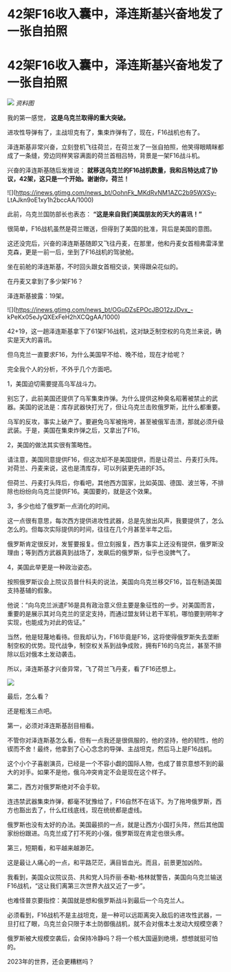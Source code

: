 # 42架F16收入囊中，泽连斯基兴奋地发了一张自拍照

# 42架F16收入囊中，泽连斯基兴奋地发了一张自拍照

![](https://inews.gtimg.com/news_bt/OE5gRNWs1or2MEu8sYnzjhYwtixr0OpqP60Opq0BEcX2IAA/1000)
_资料图_

我的第一感觉， **这是乌克兰取得的重大突破。**

进攻性导弹有了，主战坦克有了，集束炸弹有了，现在，F16战机也有了。

泽连斯基非常兴奋，立刻登机飞往荷兰，在荷兰发了一张自拍照，他笑得眼睛眯都成了一条缝，旁边同样笑容满面的荷兰首相吕特，背景是一架F16战斗机。

兴奋的泽连斯基随后发推说： **就移送乌克兰的F16战机数量，我和吕特达成了协议，42架，这只是一个开始。谢谢你，荷兰！**

![](https://inews.gtimg.com/news_bt/OohnFk_MKdRvNM1AZC2b95WXSy-
LtAJkn9oE1xy1h2bccAA/1000)

此前，乌克兰国防部长也表态： **“这是来自我们美国朋友的天大的喜讯！”**

很简单，F16战机虽然是荷兰赠送，但得到了美国的批准，背后是美国的意图。

这还没完后，兴奋的泽连斯基随即又飞往丹麦，在那里，他和丹麦女首相弗雷泽里克森，更是一前一后，坐到了F16战机的驾驶舱。

坐在前舱的泽连斯基，不时回头跟女首相交谈，笑得跟朵花似的。

在丹麦又拿到了多少架F16？

泽连斯基披露：19架。

![](https://inews.gtimg.com/news_bt/OGuDZsEPOcJBO12zJDvx_-
kPeKx05eJyQXExFeH2hXCQgAA/1000)

42+19，这一趟泽连斯基拿下了61架F16战机，这对缺乏制空权的乌克兰来说，确实是天大的喜讯。

但乌克兰一直要求F16，为什么美国早不给、晚不给，现在才给呢？

完全我个人的分析，不外乎几个方面吧。

1，美国迫切需要提高乌军战斗力。

别忘了，此前美国还提供了乌军集束炸弹。为什么提供这种臭名昭著被禁止的武器。美国的说法是：库存武器快打光了，但让乌克兰击败俄罗斯，比什么都重要。

乌军的反攻，事实上破产了。要避免乌军被拖垮，甚至被俄军击溃，那就必须升级武装。于是，美国在集束炸弹之后，又拿出了F16。

2，美国的做法其实很有策略性。

请注意，美国同意提供F16，但这次却不是美国提供，而是让荷兰、丹麦打头阵。对荷兰、丹麦来说，这也是清库存，可以列装更先进的F35。

但荷兰、丹麦打头阵后，你看吧，其他西方国家，比如英国、德国、波兰等，不排除也纷纷向乌克兰提供F16。美国要的，就是这个效果。

3，多少也给了俄罗斯一点消化的时间。

这一点很有意思，每次西方提供进攻性武器，总是先放出风声，我要提供了，怎么怎么的。但每次实际提供的时间，往往在几个月甚至半年之后。

俄罗斯肯定很反对，发誓要报复。但立刻报复，西方事实上还没有提供，俄罗斯没理由；等到西方武器真到战场了，发飙后的俄罗斯，似乎也没脾气了。

4，美国此举更是一种政治姿态。

按照俄罗斯议会上院议员普什科夫的说法，美国向乌克兰移交F16，旨在制造美国支持基辅的假象。

他说：“向乌克兰派遣F16是具有政治意义但主要是象征性的一步。对美国而言，重要的是展示其对乌克兰的坚定支持，而通过盟友转让若干军机，哪怕要到明年才实现，也能成为对此的佐证。”

当然，他是轻蔑地看待。但我却认为，F16毕竟是F16，这将使得俄罗斯失去垄断制空权的优势。现代战争，制空权关系到战争成败，拥有F16的乌克兰，甚至不排除以后对俄本土发动袭击。

所以，泽连斯基才兴奋异常，飞了荷兰飞丹麦，看了F16还想上。

![](https://inews.gtimg.com/news_bt/OgKkzfcmNYzGJxUjfKGnXpsxbv208OgZ5S-cBMkIy0Ni8AA/1000)

最后，怎么看？

还是粗浅三点吧。

第一，必须对泽连斯基刮目相看。

不管你对泽连斯基怎么看，但有一点我还是很佩服的，他的坚持，他的韧性，他的锲而不舍！最终，他拿到了心心念念的导弹、主战坦克，然后马上是F16战机。

这个小个子喜剧演员，已经是一个不容小觑的国际人物，也成了普京意想不到的最大的对手。如果不是他，俄乌冲突肯定不会是现在这个样子。

第二，西方对俄罗斯绝对不会手软。

连违禁武器集束炸弹，都毫不犹豫给了，F16自然不在话下。为了拖垮俄罗斯，西方也豁出去了，什么红线底线，现在统统都是虚线。

俄罗斯也没有太好的办法。美国最损的一点，就是让西方小国打头阵，然后其他国家纷纷跟进。乌克兰成了打不死的小强，俄罗斯现在肯定也很头疼。

第三，短期看，和平越来越渺茫。

这是最让人痛心的一点，和平路茫茫，满目皆血光。而且，前景更加凶险。

我看到，美国众议院议员、共和党人玛乔丽·泰勒-格林就警告，美国向乌克兰输送F16战机，“这让我们离第三次世界大战又近了一步”。

也难怪普京要指控：美国就是想和俄罗斯战斗到最后一个乌克兰人。

必须看到，F16战机不是主战坦克，是一种可以远距离突入敌后的进攻性武器，一旦打红了眼，乌克兰会只限于本土防御俄战机，就不会对俄本土发动大规模空袭？

俄罗斯被大规模空袭后，会保持冷静吗？将一个核大国逼到绝境，想想就挺可怕的。

2023年的世界，还会更糟糕吗？

